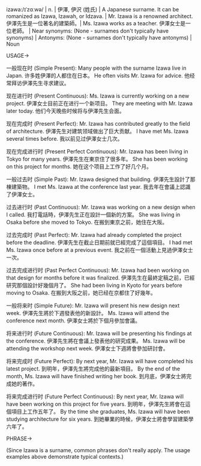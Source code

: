 izawa:/ɪˈzɑːwə/ | n. | 伊澤, 伊沢 (姓氏) |  A Japanese surname.  It can be romanized as Izawa, Izawah, or Idzava. |  Mr. Izawa is a renowned architect. 伊澤先生是一位著名的建築師。|  Ms. Izawa works as a teacher. 伊澤女士是一位老師。 | Near synonyms: (None - surnames don't typically have synonyms) | Antonyms: (None - surnames don't typically have antonyms) | Noun


USAGE->

一般现在时 (Simple Present):
Many people with the surname Izawa live in Japan. 许多姓伊澤的人都住在日本。
He often visits Mr. Izawa for advice. 他经常拜访伊澤先生寻求建议。

现在进行时 (Present Continuous):
Ms. Izawa is currently working on a new project. 伊澤女士目前正在进行一个新项目。
They are meeting with Mr. Izawa later today. 他们今天晚些时候将与伊澤先生会面。

现在完成时 (Present Perfect):
Mr. Izawa has contributed greatly to the field of architecture. 伊澤先生对建筑领域做出了巨大贡献。
I have met Ms. Izawa several times before. 我以前见过伊澤女士几次。

现在完成进行时 (Present Perfect Continuous):
Mr. Izawa has been living in Tokyo for many years. 伊澤先生在東京住了很多年。
She has been working on this project for months. 她在这个项目上工作了好几个月。

一般过去时 (Simple Past):
Mr. Izawa designed that building. 伊澤先生設計了那棟建築物。
I met Ms. Izawa at the conference last year. 我去年在會議上認識了伊澤女士。

过去进行时 (Past Continuous):
Mr. Izawa was working on a new design when I called. 我打電話時，伊澤先生正在設計一個新的方案。
She was living in Osaka before she moved to Tokyo. 在搬到東京之前，她住在大阪。

过去完成时 (Past Perfect):
Mr. Izawa had already completed the project before the deadline. 伊澤先生在截止日期前就已經完成了這個項目。
I had met Ms. Izawa once before at a previous event. 我之前在一個活動上見過伊澤女士一次。

过去完成进行时 (Past Perfect Continuous):
Mr. Izawa had been working on that design for months before it was finalized. 伊澤先生在最終定稿之前，已經研究那個設計好幾個月了。
She had been living in Kyoto for years before moving to Osaka. 在搬到大阪之前，她已经在京都住了好幾年。

一般将来时 (Simple Future):
Mr. Izawa will present his new design next week. 伊澤先生將於下週發表他的新設計。
Ms. Izawa will attend the conference next month. 伊澤女士將於下個月參加會議。

将来进行时 (Future Continuous):
Mr. Izawa will be presenting his findings at the conference. 伊澤先生將在會議上發表他的研究成果。
Ms. Izawa will be attending the workshop next week. 伊澤女士下週將會參加研討會。


将来完成时 (Future Perfect):
By next year, Mr. Izawa will have completed his latest project. 到明年，伊澤先生將完成他的最新項目。
By the end of the month, Ms. Izawa will have finished writing her book. 到月底，伊澤女士將完成她的著作。

将来完成进行时 (Future Perfect Continuous):
By next year, Mr. Izawa will have been working on this project for five years. 到明年，伊澤先生將會在這個項目上工作五年了。
By the time she graduates, Ms. Izawa will have been studying architecture for six years. 到她畢業的時候，伊澤女士將會學習建築學六年了。


PHRASE->

(Since Izawa is a surname, common phrases don't really apply.  The usage examples above demonstrate typical contexts.)

